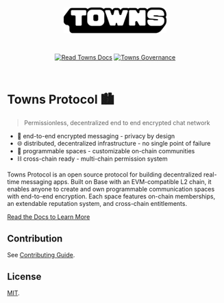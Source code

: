 <p align="center">
    <a href="https://towns.com">
        <picture>
            <source media="(prefers-color-scheme: dark)" srcset="assets/towns_dark.png">
            <img width="240px" src="assets/towns.png" alt="Towns Protocol - a permissionless, decentralized end to end encrypted chat network" />
        </picture>
    </a>
</p>
<br/>
<p align="center">
  <a href="https://docs.towns.com"><img src="https://img.shields.io/badge/docs-read_the_docs-blue" alt="Read Towns Docs"></a>
  <a href="https://gov.towns.com/"><img src="https://img.shields.io/badge/governance-purple" alt="Towns Governance"></a>
</p>
<br/>

# Towns Protocol 🏙️

> Permissionless, decentralized end to end encrypted chat network

- 🔐 end-to-end encrypted messaging - privacy by design
- 🌐 distributed, decentralized infrastructure - no single point of failure
- 👥 programmable spaces - customizable on-chain communities
- ⛓️ cross-chain ready - multi-chain permission system

Towns Protocol is an open source protocol for building decentralized real-time messaging apps. Built on Base with an EVM-compatible L2 chain, it enables anyone to create and own programmable communication spaces with end-to-end encryption. Each space features on-chain memberships, an extendable reputation system, and cross-chain entitlements.

[Read the Docs to Learn More](https://docs.towns.com)

## Contribution

See [Contributing Guide](CONTRIBUTING.md).

## License

[MIT](LICENSE.txt).
